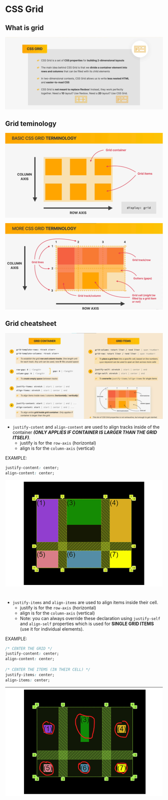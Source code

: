 # CSS Grid

## What is grid

![grid](./assests/grid.png)

## Grid teminology

![grid terminology](./assests/basic-grid-terminology.png)

![more grid terminology](./assests/more-grid-terminology.png)

## Grid cheatsheet

![grid cheatsheet](./assests/grid-cheatsheet.png)

- ```justify-cotent``` and ```align-content``` are used to align tracks inside of the container **_(ONLY APPLIES IF CONTAINER IS LARGER THAN THE GRID ITSELF)_**.
  - justify is for the ```row-axis``` (horizontal)
  - align is for the ```column-axis``` (vertical)

EXAMPLE:
```css
justify-content: center;
align-content: center;
```
![for contents](./assests/cotents.png)

#

- ```justify-items``` and ```align-items``` are used to align items inside their cell.
  - justify is for the ```row-axis``` (horizontal)
  - align is for the ```column-axis``` (vertical)
  - Note: you can always override these declaration using ```justify-self``` and ```align-self``` properties which is used for **SINGLE GRID ITEMS** (use it for individual elements).
 
EXAMPLE:

```css
/* CENTER THE GRID */
justify-content: center;
align-content: center;

/* CENTER THE ITEMS (IN THEIR CELL) */
justify-items: center;
align-items: center;
```
![items](./assests/items.png)















